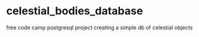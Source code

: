 # celestial_bodies_database
free code camp postgresql project creating a simple db of celestial objects
